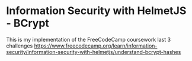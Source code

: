 # Information Security with HelmetJS - BCrypt

This is my implementation of the FreeCodeCamp coursework last 3 challenges https://www.freecodecamp.org/learn/information-security/information-security-with-helmetjs/understand-bcrypt-hashes

